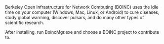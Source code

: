 Berkeley Open Infrastructure for Network Computing (BOINC) uses the idle time on your computer (Windows, Mac, Linux, or Android) to cure diseases, study global warming, discover pulsars, and do many other types of scientific research.

After installing, run BoincMgr.exe and choose a BOINC project to contribute to.